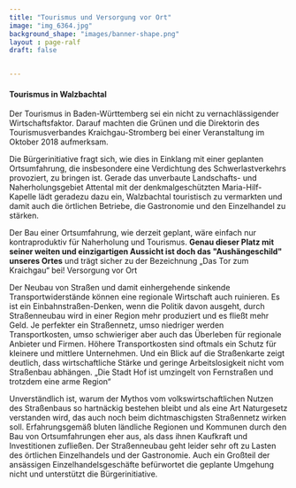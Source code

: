 ```yaml
---
title: "Tourismus und Versorgung vor Ort"
image: "img_6364.jpg"
background_shape: "images/banner-shape.png"
layout : page-ralf
draft: false


---
```


#### Tourismus in Walzbachtal

Der Tourismus in Baden-Württemberg sei ein nicht zu vernachlässigender Wirtschaftsfaktor. Darauf machten die Grünen und die Direktorin des Tourismusverbandes Kraichgau-Stromberg bei einer Veranstaltung im Oktober 2018 aufmerksam.

Die Bürgerinitiative fragt sich, wie dies in Einklang mit einer geplanten Ortsumfahrung, die insbesondere eine Verdichtung des Schwerlastverkehrs provoziert, zu bringen ist. Gerade das unverbaute Landschafts- und Naherholungsgebiet Attental mit der denkmalgeschützten Maria-Hilf-Kapelle lädt geradezu dazu ein, Walzbachtal touristisch zu vermarkten und damit auch die örtlichen Betriebe, die Gastronomie und den Einzelhandel zu stärken.

Der Bau einer Ortsumfahrung, wie derzeit geplant, wäre einfach nur kontraproduktiv für Naherholung und Tourismus.
**Genau dieser Platz mit seiner weiten und einzigartigen Aussicht ist doch das "Aushängeschild" unseres Ortes** und trägt sicher zu der Bezeichnung „Das Tor zum Kraichgau“ bei!
Versorgung vor Ort

Der Neubau von Straßen und damit einhergehende sinkende Transportwiderstände können eine regionale Wirtschaft auch ruinieren. Es ist ein Einbahnstraßen-Denken, wenn die Politik davon ausgeht, durch Straßenneubau wird in einer Region mehr produziert und es fließt mehr Geld.
Je perfekter ein Straßennetz, umso niedriger werden Transportkosten, umso schwieriger aber auch das Überleben für regionale Anbieter und Firmen. Höhere Transportkosten sind oftmals ein Schutz für kleinere und mittlere Unternehmen.
Und ein Blick auf die Straßenkarte zeigt deutlich, dass wirtschaftliche Stärke und geringe Arbeitslosigkeit nicht vom Straßenbau abhängen.
„Die Stadt Hof ist umzingelt von Fernstraßen und trotzdem eine arme Region“

Unverständlich ist, warum der Mythos vom volkswirtschaftlichen Nutzen des Straßenbaus so hartnäckig bestehen bleibt und als eine Art Naturgesetz verstanden wird, das auch noch beim dichtmaschigsten Straßennetz wirken soll.
Erfahrungsgemäß bluten ländliche Regionen und Kommunen durch den Bau von Ortsumfahrungen eher aus, als dass ihnen Kaufkraft und Investitionen zufließen. Der Straßenneubau geht leider sehr oft zu Lasten des örtlichen Einzelhandels und der Gastronomie. Auch ein Großteil der ansässigen Einzelhandelsgeschäfte befürwortet die geplante Umgehung nicht und unterstützt die Bürgerinitiative.
